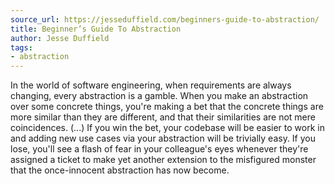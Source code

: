 ```yaml
---
source_url: https://jesseduffield.com/beginners-guide-to-abstraction/
title: Beginner’s Guide To Abstraction
author: Jesse Duffield
tags:
- abstraction
---
```


In the world of software engineering, when requirements are always changing, every abstraction is a gamble. When you make an abstraction over some concrete things, you're making a bet that the concrete things are more similar than they are different, and that their similarities are not mere coincidences. (...) If you win the bet, your codebase will be easier to work in and adding new use cases via your abstraction will be trivially easy. If you lose, you'll see a flash of fear in your colleague's eyes whenever they're assigned a ticket to make yet another extension to the misfigured monster that the once-innocent abstraction has now become.
